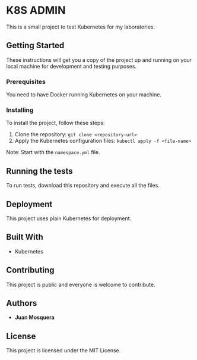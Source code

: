 # K8S ADMIN

This is a small project to test Kubernetes for my laboratories.

## Getting Started

These instructions will get you a copy of the project up and running on your local machine for development and testing purposes.

### Prerequisites

You need to have Docker running Kubernetes on your machine.

### Installing

To install the project, follow these steps:

1. Clone the repository: `git clone <repository-url>`
2. Apply the Kubernetes configuration files: `kubectl apply -f <file-name>`

Note: Start with the `namespace.yml` file.

## Running the tests

To run tests, download this repository and execute all the files.

## Deployment

This project uses plain Kubernetes for deployment.

## Built With

* Kubernetes

## Contributing

This project is public and everyone is welcome to contribute.

## Authors

* **Juan Mosquera**

## License

This project is licensed under the MIT License.
